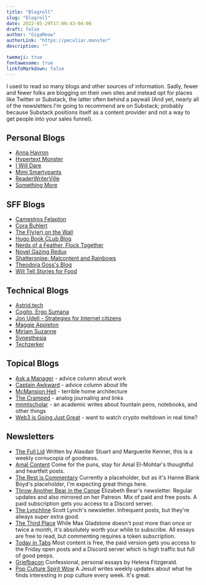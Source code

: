 ```yaml
---
title: "Blogroll"
slug: "blogroll"
date: 2022-05-29T17:09:43-04:00
draft: false
author: "GigaMeow"
authorLink: "https://peculiar.monster"
description: ""

twemoji: true
fontawesome: true
linkToMarkdown: false
---
```


I used to read so many blogs and other sources of information. Sadly, fewer and fewer folks are blogging on their own sites and instead opt for places like Twitter or Substack, the latter often behind a paywall (And yet, nearly all of the newsletters I'm going to recommend are on Substack; probably because Substack positions itself as a content provider and not a way to get people into your sales funnel).

## Personal Blogs
- [Anna Havron](https://www.annahavron.com)
- [Hypertext Monster](https://hypertext.monster)
- [I Will Dare](https://www.iwilldare.com)
- [Mimi Smartypants](https://mimismartypants.com/)
- [ReaderWriterVille](https://readerwriterville.com/)
- [Something More](https://myextensivereading.wordpress.com/)

## SFF Blogs
- [Camestros Felapton](https://camestrosfelapton.wordpress.com/)
- [Cora Buhlert](http://corabuhlert.com/)
- [The Fly(er) on the Wall](https://flyeronthewall.wordpress.com/)
- [Hugo Book CLub Blog](https://hugoclub.blogspot.com/)
- [Nerds of a Feather, Flock Together](http://www.nerds-feather.com/)
- [Novel Gazing Redux](https://marissalingen.com/)
- [Shattersnipe: Malcontent and Rainbows](https://fozmeadows.wordpress.com/)
- [Theodora Goss's Blog](https://theodoragoss.com/)
- [Will Tell Stories for Food](https://naomikritzer.com/)

## Technical Blogs
- [Astrid.tech](https://astrid.tech/)
- [Cogito, Ergo Sumana](https://harihareswara.net/)
- [Jon Udell - Strategies for Internet citizens](https://blog.jonudell.net)
- [Maggie Appleton](https://maggieappleton.com)
- [Miriam Suzanne](https://www.miriamsuzanne.com/)
- [Synesthesia](https://www.synesthesia.co.uk/)
- [Techzerker](https://techzerker.com/)

## Topical Blogs
- [Ask a Manager](https://www.askamanager.org/) - advice column about work
- [Captain Awkward](https://captainawkward.com/) - advice column about life
- [McMansion Hell](https://mcmansionhell.com/) - terrible home architecture
- [The Cramped](http://www.thecramped.com/) - analog journaling and links
- [mnmlscholar](https://www.mnmlscholar.com/) - an academic writes about fountain pens, notebooks, and other things
- [Web3 is Going Just Great](https://web3isgoinggreat.com/) - want to watch crypto meltdown in real time? 


## Newsletters
- [The Full Lid](https://mailchi.mp/5a1f74b9a7fd/thefulllid) Written by Alasdair Stuart and Marguerite Kenner, this is a weekly cornucopia of goodness.
- [Amal Content](https://amal.substack.com/) Come for the puns, stay for Amal El-Mohtar's thoughtful and heartfelt posts.
- [The Rest is Commentary](https://hanneblankboyd.substack.com/) Currently a placeholder, but as it's Hanne Blank Boyd's placeholder, I'm expecting great things here.
- [Throw Another Bear in the Canoe](https://throwanotherbearinthecanoe.substack.com/) Elizabeth Bear's newsletter. Regular updates and also mirrored on her Patreon. Mix of paid and free posts. A paid subscription gets you access to a Discord server.
- [The Lynchline](https://scottlynch.substack.com) Scott Lynch's newsletter. Infrequent posts, but they're always super extra good.
- [The Third Place](https://maxgladstone.substack.com/) While Max Gladstone doesn't post more than once or twice a month, it's absolutely worth your while to subscribe. All essays are free to read, but commenting requires a token subscription.
- [Today in Tabs](https://www.todayintabs.com) Most content is free, the paid version gets you access to the Friday open posts and a Discord server which is high traffic but full of good peeps.
- [Griefbacon](https://griefbacon.substack.com/) Confessional, personal essays by Helena Fitzgerald.
- [Pop Culture Spirit Wow](https://jimmcdermott.substack.com) A Jesuit writes weekly updates about what he finds interesting in pop culture every week. It's great.
